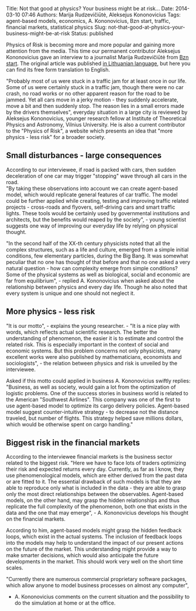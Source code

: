 Title: Not that good at physics? Your business might be at risk...
Date: 2014-03-10 07:46
Authors: Marija Rudzevičiūtė, Aleksejus Kononovicius
Tags: agent-based models, economics, A. Kononovicius, Bzn start, traffic, financial markets, statistical physics
Slug: not-that-good-at-physics-your-business-might-be-at-risk
Status: published

Physics of Risk is becoming more and more
popular and gaining more attention from the media. This time our
permanent contributor Aleksejus Kononovicius gave an interview to a
journalist Marija Rudzevičiūtė from [Bzn start](https://www.bznstart.lt).
The original article was published [in Lithuanian
language](https://www.bznstart.lt/verslas/verslo-salygos/1574/Neismanote-fizikos-Kyla-rizika-imonei "Lithuanian text on bznstart.lt"),
but here you can find its free form translation to English.

"Probably most of us were stuck in a traffic jam for at least once in
our life. Some of us were certainly stuck in a traffic jam, though there
were no car crash, no road works or no other apparent reason for the
road to be jammed. Yet all cars move in a jerky motion - they suddenly
accelerate, move a bit and then suddenly stop. The reason lies in a
small errors made by the drivers themselves", everyday situation in a
large city is reviewed by Aleksejus Kononovicius, younger research
fellow at Institute of Theoretical Physics and Astronomy, Vilnius
University. He is also a current contributor to the "Physics of Risk", a
website which presents an idea that "more physics - less risk" for a
broader society.<!--more-->

Small disturbances - large consequences
---------------------------------------

According to our interviewee, if road is packed with cars, then sudden
deceleration of one car may trigger "stopping" wave through all cars in
the road.  
"By taking these observations into account we can create agent-based
model, which would replicate general features of car traffic. The model
could be further applied while creating, testing and improving traffic
related projects - cross-roads and flyovers, self-driving cars and smart
traffic lights. These tools would be certainly used by governmental
institutions and architects, but the benefits would reaped by the
society", - young scientist suggests one way of improving our everyday
life by relying on physical thought.

"In the second half of the XX-th century physicists noted that all the
complex structures, such as a life and culture, emerged from a simple
initial conditions, few elementary particles, during the Big Bang. It
was somewhat peculiar that no one has thought of that before and that no
one asked a very natural question - how can complexity emerge from
simple conditions? Some of the physical systems as well as biological,
social and economic are far from equilibrium", - replied A. Kononovicius
when asked about the relationship between physics and every day life.
Though he also noted that every system is unique and one should not
neglect it.

More physics - less risk
------------------------

"It is our motto", - explains the young researcher. - "It is a nice play
with words, which reflects actual scientific research. The better the
understanding of phenomenon, the easier it is to estimate and control
the related risk. This is especially important in the context of social
and economic systems. But this problem concerns not only physicists,
many excellent works were also published by mathematicians, economists
and sociologists", - the relation between physics and risk is unveiled
by the interviewee.

Asked if this motto could applied in business A. Kononovicius swiftly
replies: "Business, as well as society, would gain a lot from the
optimization of logistic problems. One of the success stories in
business world is related to the American "Southwest Airlines". This
company was one of the first to use agent-based model to optimize its
cargo delivery policies. Agent-based model suggest counter-intuitive
strategy - to decrease not the distance traveled, but number of flights.
This strategy helped save millions dollars, which would be otherwise
spent on cargo handling."

Biggest risk in the financial markets
-------------------------------------

According to the interviewee financial markets is the business sector
related to the biggest risk. "Here we have to face lots of traders
optimizing their risk and expected returns every day. Currently, as far
as I know, they use phenomenological models, which are either derived
from the past data or are fitted to it. The essential drawback of such
models is that they are able to reproduce only what is included in the
data - they are able to grasp only the most direct relationships between
the observables. Agent-based models, on the other hand, may grasp the
hidden relationships and thus replicate the full complexity of the
phenomenon, both one that exists in the data and the one that may
emerge", - A. Kononovicius develops his thought on the financial
markets.

According to him, agent-based models might grasp the hidden feedback
loops, which exist in the actual systems. The inclusion of feedback
loops into the models may help to understand the impact of our present
actions on the future of the market. This understanding might provide a
way to make smarter decisions, which would also anticipate the future
developments in the market. This should work very well on the short time
scales.

"Currently there are numerous commercial proprietary software packages,
which allow anyone to model business processes on almost any computer",
- A. Kononovicius comments on the current situation and the possibility
to do the simulation at home or at the office.
